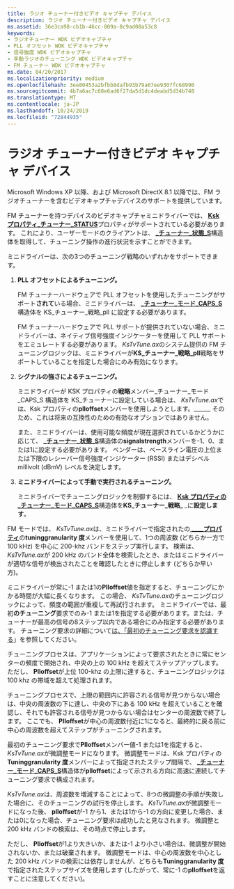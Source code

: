 ```yaml
---
title: ラジオ チューナー付きビデオ キャプチャ デバイス
description: ラジオ チューナー付きビデオ キャプチャ デバイス
ms.assetid: 36e3ca98-cb1b-46cc-809a-8c9ad08a53c8
keywords:
- ラジオチューナー WDK ビデオキャプチャ
- PLL オフセット WDK ビデオキャプチャ
- 信号強度 WDK ビデオキャプチャ
- 手動ラジオのチューニング WDK ビデオキャプチャ
- FM チューナー WDK ビデオキャプチャ
ms.date: 04/20/2017
ms.localizationpriority: medium
ms.openlocfilehash: 3ee80453a2bfbb8dafb93b79a67ee9307fc68990
ms.sourcegitcommit: 4b7a6ac7c68e6ad6f27da5d1dc4deabd5d34b748
ms.translationtype: MT
ms.contentlocale: ja-JP
ms.lasthandoff: 10/24/2019
ms.locfileid: "72844935"
---
```

# <a name="video-capture-devices-with-radio-tuners"></a>ラジオ チューナー付きビデオ キャプチャ デバイス


Microsoft Windows XP 以降、および Microsoft DirectX 8.1 以降では、FM ラジオチューナーを含むビデオキャプチャデバイスのサポートを提供しています。

FM チューナーを持つデバイスのビデオキャプチャミニドライバーでは、 [**Ksk プロパティ\_チューナー\_STATUS**](https://docs.microsoft.com/windows-hardware/drivers/stream/ksproperty-tuner-status)プロパティがサポートされている必要があります。 これにより、ユーザーモードのクライアントは、 [ **\_チューナー\_状態\_S**](https://docs.microsoft.com/windows-hardware/drivers/ddi/ksmedia/ns-ksmedia-ksproperty_tuner_status_s)構造体を取得して、チューニング操作の進行状況を示すことができます。

ミニドライバーは、次の3つのチューニング戦略のいずれかをサポートできます。

1.  **PLL オフセットによるチューニング。**

    FM チューナーハードウェアで PLL オフセットを使用したチューニングがサポート**されて**いる場合、ミニドライバーは、 [ **\_チューナー\_モード\_CAPS\_S**](https://docs.microsoft.com/windows-hardware/drivers/ddi/ksmedia/ns-ksmedia-ksproperty_tuner_mode_caps_s)構造体を KS\_チューナー\_戦略\_pll に設定する必要があります。

    FM チューナーハードウェアで PLL サポートが提供されていない場合、ミニドライバーは、ネイティブ信号強度インジケーターを使用して PLL サポートをエミュレートする必要があります。 *KsTvTune.ax*のシステム提供の FM チューニングロジックは、ミニドライバーが**KS\_チューナー\_戦略\_pll**戦略をサポートしていることを指定した場合にのみ有効になります。

2.  **シグナルの強さによるチューニング。**

    ミニドライバーが KSK プロパティの**戦略**メンバー\_チューナー\_モード\_CAPS\_S 構造体を KS\_チューナーに設定している場合は、 *KsTvTune.ax*では、Ksk プロパティの**plloffset**メンバーを使用しようとします。\_\_\_\_\_\_ そのため、これは将来の互換性のための有効なオプションではありません。

    また、ミニドライバーは、使用可能な頻度が現在選択されているかどうかに応じて、 [ **\_チューナー\_状態\_S**](https://docs.microsoft.com/windows-hardware/drivers/ddi/ksmedia/ns-ksmedia-ksproperty_tuner_status_s)構造体の**signalstrength**メンバーを-1、0、または1に設定する必要があります。 ベンダーは、ベースライン電圧の上位または下限のレシーバー信号強度インジケーター (RSSI) またはデシベル millivolt (dBmV) レベルを決定します。

3.  **ミニドライバーによって手動で実行されるチューニング。**

    ミニドライバーでチューニングロジックを制御するには、 [**Ksk プロパティの\_チューナー\_モード\_CAPS\_S**](https://docs.microsoft.com/windows-hardware/drivers/ddi/ksmedia/ns-ksmedia-ksproperty_tuner_mode_caps_s)構造体を**KS\_チューナー\_戦略\_** \_に**設定します**。

FM モードでは、 *KsTvTune.ax*は、ミニドライバーで指定されたの[ **\_\_\_\_プロパティ**](https://docs.microsoft.com/windows-hardware/drivers/ddi/ksmedia/ns-ksmedia-ksproperty_tuner_mode_caps_s)の**tuninggranularity 度**メンバーを使用して、1つの周波数 (どちらか一方で 100 kHz) を中心に 200-khz バンドをステップ実行します。 検索は、 *KsTvTune.ax*が 200 kHz のバンド全体を検索したとき、またはミニドライバーが適切な信号が検出されたことを確認したときに停止します (どちらか早い方)。

ミニドライバーが常に-1 または1の**Plloffset**値を指定すると、チューニングにかかる時間が大幅に長くなります。 この場合、 *KsTvTune.ax*のチューニングロジックによって、頻度の範囲が重複して再試行されます。 ミニドライバーでは、最初**のチューニング**要求でのみ-1 または1を指定する必要があります。または、チューナーが最高の信号の8ステップ以内である場合にのみ指定する必要があります。 チューニング要求の詳細について[は、「最初のチューニング要求を認識する](recognizing-the-first-tuning-request.md)」を参照してください。

チューニングプロセスは、アプリケーションによって要求されたときに常にセンターの頻度で開始され、中央の上の 100 kHz を超えてステップアップします。 ただし、 **Plloffset**が上位 100-khz の上限に達すると、チューニングロジックは 100 khz の帯域を超えて処理されます。

チューニングプロセスで、上限の範囲内に許容される信号が見つからない場合は、中央の周波数の下に達し、中央の下にある 100 kHz を超えていることを確認し、それでも許容される信号が見つからない場合はセンターの周波数で終了します。 ここでも、 **Plloffset**が中心の周波数付近に1になると、最終的に戻る前に中心の周波数を超えてステップがチューニングされます。

最初のチューニング要求で**Plloffset**メンバー値-1 または1を指定すると、 *KsTvTune.ax*が微調整モードになります。 微調整モードは、Ksk プロパティの**Tuninggranularity 度**メンバーによって指定されたステップ間隔で、 [ **\_チューナー\_モード\_CAPS\_S**](https://docs.microsoft.com/windows-hardware/drivers/ddi/ksmedia/ns-ksmedia-ksproperty_tuner_mode_caps_s)構造体が**plloffset**によって示される方向に高速に連続してチューニング要求で構成されます。

*KsTvTune.ax*は、周波数を増減することによって、8つの微調整の手順が失敗した場合に、そのチューニングの試行を停止します。 *KsTvTune.ax*が微調整モードになった後、 **plloffset**が-1 から1、または1から-1 の方向に変更した場合、または0になった場合、チューニング要求は成功したと見なされます。 微調整と 200 kHz バンドの検索は、その時点で停止します。

ただし、 **Plloffset**が1より大きいか、または-1 より小さい場合は、微調整が開始されないか、または破棄されます。 微調整モードは、中心の周波数を中心とした 200 kHz バンドの検索には依存しませんが、どちらも**Tuninggranularity 度**で指定されたステップサイズを使用します (したがって、常に-1 の**plloffset**を返すことに注意してください)。

 

 




